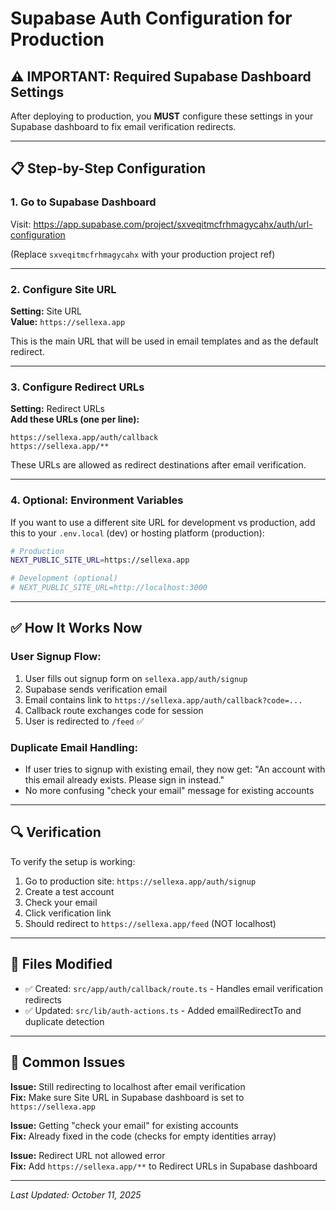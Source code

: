 # Supabase Auth Configuration for Production

## ⚠️ IMPORTANT: Required Supabase Dashboard Settings

After deploying to production, you **MUST** configure these settings in your Supabase dashboard to fix email verification redirects.

---

## 📋 Step-by-Step Configuration

### 1. Go to Supabase Dashboard

Visit: https://app.supabase.com/project/sxveqitmcfrhmagycahx/auth/url-configuration

(Replace `sxveqitmcfrhmagycahx` with your production project ref)

---

### 2. Configure Site URL

**Setting:** Site URL  
**Value:** `https://sellexa.app`

This is the main URL that will be used in email templates and as the default redirect.

---

### 3. Configure Redirect URLs

**Setting:** Redirect URLs  
**Add these URLs (one per line):**

```
https://sellexa.app/auth/callback
https://sellexa.app/**
```

These URLs are allowed as redirect destinations after email verification.

---

### 4. Optional: Environment Variables

If you want to use a different site URL for development vs production, add this to your `.env.local` (dev) or hosting platform (production):

```bash
# Production
NEXT_PUBLIC_SITE_URL=https://sellexa.app

# Development (optional)
# NEXT_PUBLIC_SITE_URL=http://localhost:3000
```

---

## ✅ How It Works Now

### User Signup Flow:

1. User fills out signup form on `sellexa.app/auth/signup`
2. Supabase sends verification email
3. Email contains link to `https://sellexa.app/auth/callback?code=...`
4. Callback route exchanges code for session
5. User is redirected to `/feed` ✅

### Duplicate Email Handling:

- If user tries to signup with existing email, they now get: "An account with this email already exists. Please sign in instead."
- No more confusing "check your email" message for existing accounts

---

## 🔍 Verification

To verify the setup is working:

1. Go to production site: `https://sellexa.app/auth/signup`
2. Create a test account
3. Check your email
4. Click verification link
5. Should redirect to `https://sellexa.app/feed` (NOT localhost)

---

## 📝 Files Modified

- ✅ Created: `src/app/auth/callback/route.ts` - Handles email verification redirects
- ✅ Updated: `src/lib/auth-actions.ts` - Added emailRedirectTo and duplicate detection

---

## 🚨 Common Issues

**Issue:** Still redirecting to localhost after email verification  
**Fix:** Make sure Site URL in Supabase dashboard is set to `https://sellexa.app`

**Issue:** Getting "check your email" for existing accounts  
**Fix:** Already fixed in the code (checks for empty identities array)

**Issue:** Redirect URL not allowed error  
**Fix:** Add `https://sellexa.app/**` to Redirect URLs in Supabase dashboard

---

_Last Updated: October 11, 2025_
